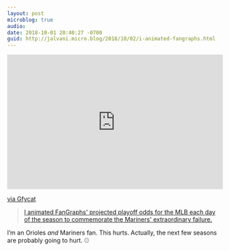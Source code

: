 ```yaml
---
layout: post
microblog: true
audio: 
date: 2018-10-01 20:40:27 -0700
guid: http://jalvani.micro.blog/2018/10/02/i-animated-fangraphs.html
---
```

<div style='position:relative; padding-bottom:62.50%'><iframe src='https://gfycat.com/ifr/SerpentineGrayAmurminnow' frameborder='0' scrolling='no' width='100%' height='100%' style='position:absolute;top:0;left:0;' allowfullscreen></iframe></div><p> <a href="https://gfycat.com/gifs/detail/SerpentineGrayAmurminnow">via Gfycat</a></p>

> [I animated FanGraphs' projected playoff odds for the MLB each day of the season to commemorate the Mariners' extraordinary failure.](https://www.reddit.com/r/baseball/comments/9kfdkh/watch_your_teams_playoff_odds_in_real_time_i/)

I’m an Orioles *and* Mariners fan. This hurts. Actually, the next few seasons are probably going to hurt. ⚾️
